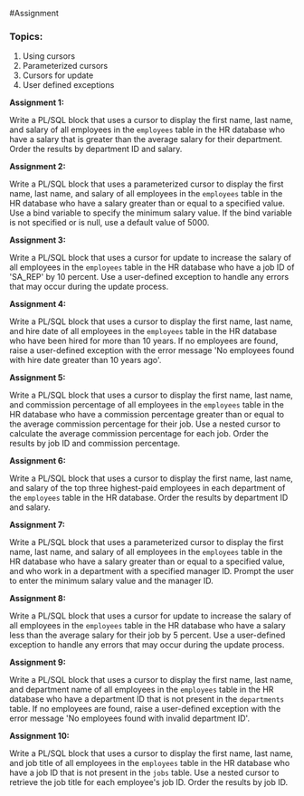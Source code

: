 #Assignment

### Topics:

1. Using cursors
2. Parameterized cursors
3. Cursors for update
4. User defined exceptions

**Assignment 1:**

Write a PL/SQL block that uses a cursor to display the first name, last name, and salary of all employees in the `employees` table in the HR database who have a salary that is greater than the average salary for their department. Order the results by department ID and salary.

**Assignment 2:**

Write a PL/SQL block that uses a parameterized cursor to display the first name, last name, and salary of all employees in the `employees` table in the HR database who have a salary greater than or equal to a specified value. Use a bind variable to specify the minimum salary value. If the bind variable is not specified or is null, use a default value of 5000.

**Assignment 3:**

Write a PL/SQL block that uses a cursor for update to increase the salary of all employees in the `employees` table in the HR database who have a job ID of 'SA_REP' by 10 percent. Use a user-defined exception to handle any errors that may occur during the update process.

**Assignment 4:**

Write a PL/SQL block that uses a cursor to display the first name, last name, and hire date of all employees in the `employees` table in the HR database who have been hired for more than 10 years. If no employees are found, raise a user-defined exception with the error message 'No employees found with hire date greater than 10 years ago'.

**Assignment 5:**

Write a PL/SQL block that uses a cursor to display the first name, last name, and commission percentage of all employees in the `employees` table in the HR database who have a commission percentage greater than or equal to the average commission percentage for their job. Use a nested cursor to calculate the average commission percentage for each job. Order the results by job ID and commission percentage.

**Assignment 6:**

Write a PL/SQL block that uses a cursor to display the first name, last name, and salary of the top three highest-paid employees in each department of the `employees` table in the HR database. Order the results by department ID and salary.

**Assignment 7:**

Write a PL/SQL block that uses a parameterized cursor to display the first name, last name, and salary of all employees in the `employees` table in the HR database who have a salary greater than or equal to a specified value, and who work in a department with a specified manager ID. Prompt the user to enter the minimum salary value and the manager ID.

**Assignment 8:**

Write a PL/SQL block that uses a cursor for update to increase the salary of all employees in the `employees` table in the HR database who have a salary less than the average salary for their job by 5 percent. Use a user-defined exception to handle any errors that may occur during the update process.

**Assignment 9:**

Write a PL/SQL block that uses a cursor to display the first name, last name, and department name of all employees in the `employees` table in the HR database who have a department ID that is not present in the `departments` table. If no employees are found, raise a user-defined exception with the error message 'No employees found with invalid department ID'.

**Assignment 10:**

Write a PL/SQL block that uses a cursor to display the first name, last name, and job title of all employees in the `employees` table in the HR database who have a job ID that is not present in the `jobs` table. Use a nested cursor to retrieve the job title for each employee's job ID. Order the results by job ID.
